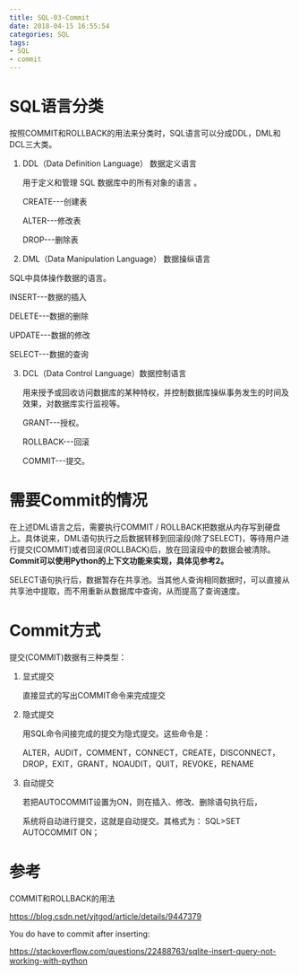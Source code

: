 ```yaml
---
title: SQL-03-Commit
date: 2018-04-15 16:55:54
categories: SQL
tags:
- SQL
- commit
---
```


# SQL语言分类

按照COMMIT和ROLLBACK的用法来分类时，SQL语言可以分成DDL，DML和DCL三大类。

1. DDL（Data Definition Language） 数据定义语言

   用于定义和管理 SQL 数据库中的所有对象的语言 。

   CREATE---创建表

   ALTER---修改表

   DROP---删除表

2.  DML（Data Manipulation Language） 数据操纵语言

   SQL中具体操作数据的语言。 

   INSERT---数据的插入

   DELETE---数据的删除

   UPDATE---数据的修改

   SELECT---数据的查询

3. DCL（Data Control Language）数据控制语言

   用来授予或回收访问数据库的某种特权，并控制数据库操纵事务发生的时间及效果，对数据库实行监视等。

   GRANT---授权。

   ROLLBACK---回滚

   COMMIT---提交。 

# 需要Commit的情况

在上述DML语言之后，需要执行COMMIT / ROLLBACK把数据从内存写到硬盘上。具体说来，DML语句执行之后数据转移到回滚段(除了SELECT)，等待用户进行提交(COMMIT)或者回滚(ROLLBACK)后，放在回滚段中的数据会被清除。**Commit可以使用Python的上下文功能来实现，具体见参考2。**

SELECT语句执行后，数据暂存在共享池。当其他人查询相同数据时，可以直接从共享池中提取，而不用重新从数据库中查询，从而提高了查询速度。

   # Commit方式

提交(COMMIT)数据有三种类型：

1. 显式提交

   直接显式的写出COMMIT命令来完成提交

2. 隐式提交

   用SQL命令间接完成的提交为隐式提交。这些命令是：

   ALTER，AUDIT，COMMENT，CONNECT，CREATE，DISCONNECT，DROP，EXIT，GRANT，NOAUDIT，QUIT，REVOKE，RENAME

3. 自动提交

   若把AUTOCOMMIT设置为ON，则在插入、修改、删除语句执行后，

   系统将自动进行提交，这就是自动提交。其格式为： SQL>SET AUTOCOMMIT ON；

# 参考

COMMIT和ROLLBACK的用法

https://blog.csdn.net/yjtgod/article/details/9447379

You do have to commit after inserting:

https://stackoverflow.com/questions/22488763/sqlite-insert-query-not-working-with-python